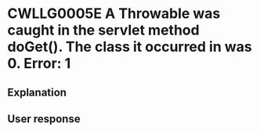 # CWLLG0005E A Throwable was caught in the servlet method doGet(). The class it occurred in was 0.  Error: 1

## Explanation

## User response